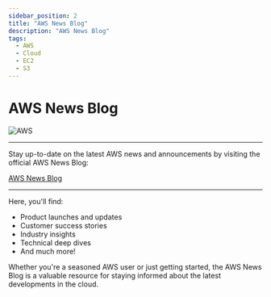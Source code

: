 ```yaml
---
sidebar_position: 2
title: "AWS News Blog"
description: "AWS News Blog"
tags:
  - AWS
  - Cloud
  - EC2
  - S3
---
```


# AWS News Blog


<div className="col col--6" style={{ textAlign: 'center' }}>
				<img src="https://blog.adobe.com/en/publish/2021/08/31/media_1649ebc3fbbce0df508081913819d491fc3f7c7a9.png?width=750&format=png&optimize=medium" alt="AWS" style={{ width: '100%' }} />
</div>

---

Stay up-to-date on the latest AWS news and announcements by visiting the official AWS News Blog:


<a class="button button--active button--secondary" href="https://aws.amazon.com/blogs/aws/"> AWS News Blog</a>

-----

Here, you'll find:

* Product launches and updates
* Customer success stories
* Industry insights
* Technical deep dives
* And much more!

Whether you're a seasoned AWS user or just getting started, the AWS News Blog is a valuable resource for staying informed about the latest developments in the cloud.

